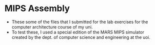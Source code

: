 # MIPS Assembly
* These some of the files that I submitted for the lab exercises for the computer architecture course of my uni. 
* To test these, I used a special edition of the MARS MIPS simulator created by the dept. of computer science and engineering at the uoi.
